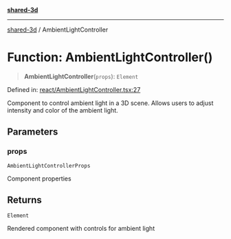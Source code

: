 [**shared-3d**](../README.md)

***

[shared-3d](../globals.md) / AmbientLightController

# Function: AmbientLightController()

> **AmbientLightController**(`props`): `Element`

Defined in: [react/AmbientLightController.tsx:27](https://github.com/ysordo/shared-3d/blob/aa08df17a8d7b07be13caf0e053d835d053c41db/src/react/AmbientLightController.tsx#L27)

Component to control ambient light in a 3D scene.
Allows users to adjust intensity and color of the ambient light.

## Parameters

### props

`AmbientLightControllerProps`

Component properties

## Returns

`Element`

Rendered component with controls for ambient light
